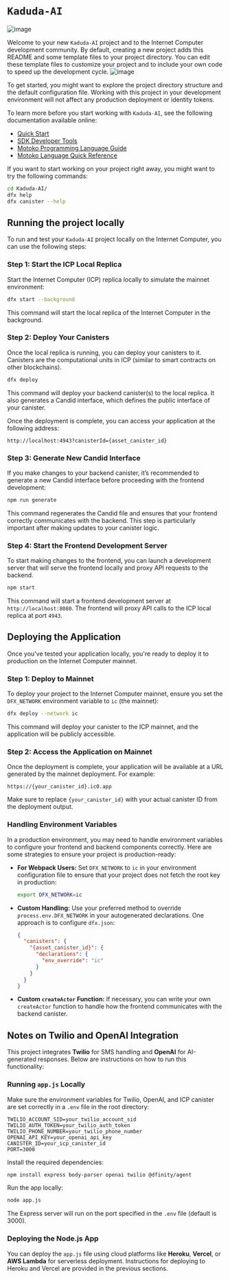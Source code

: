 # `Kaduda-AI`
![image](https://github.com/user-attachments/assets/017cc2c7-ab5e-439a-9a9e-3f0416e5c1c5)

Welcome to your new `Kaduda-AI` project and to the Internet Computer development community. By default, creating a new project adds this README and some template files to your project directory. You can edit these template files to customize your project and to include your own code to speed up the development cycle.
![image](https://github.com/user-attachments/assets/3bf3f9a4-42ce-4e80-b847-cc82f64e6192)

To get started, you might want to explore the project directory structure and the default configuration file. Working with this project in your development environment will not affect any production deployment or identity tokens.

To learn more before you start working with `Kaduda-AI`, see the following documentation available online:

- [Quick Start](https://internetcomputer.org/docs/current/developer-docs/setup/deploy-locally)
- [SDK Developer Tools](https://internetcomputer.org/docs/current/developer-docs/setup/install)
- [Motoko Programming Language Guide](https://internetcomputer.org/docs/current/motoko/main/motoko)
- [Motoko Language Quick Reference](https://internetcomputer.org/docs/current/motoko/main/language-manual)

If you want to start working on your project right away, you might want to try the following commands:

```bash
cd Kaduda-AI/
dfx help
dfx canister --help
```

## Running the project locally

To run and test your `Kaduda-AI` project locally on the Internet Computer, you can use the following steps:

### **Step 1: Start the ICP Local Replica**
Start the Internet Computer (ICP) replica locally to simulate the mainnet environment:

```bash
dfx start --background
```

This command will start the local replica of the Internet Computer in the background.

### **Step 2: Deploy Your Canisters**
Once the local replica is running, you can deploy your canisters to it. Canisters are the computational units in ICP (similar to smart contracts on other blockchains).

```bash
dfx deploy
```

This command will deploy your backend canister(s) to the local replica. It also generates a Candid interface, which defines the public interface of your canister.

Once the deployment is complete, you can access your application at the following address:
```
http://localhost:4943?canisterId={asset_canister_id}
```

### **Step 3: Generate New Candid Interface**
If you make changes to your backend canister, it’s recommended to generate a new Candid interface before proceeding with the frontend development:

```bash
npm run generate
```

This command regenerates the Candid file and ensures that your frontend correctly communicates with the backend. This step is particularly important after making updates to your canister logic.

### **Step 4: Start the Frontend Development Server**
To start making changes to the frontend, you can launch a development server that will serve the frontend locally and proxy API requests to the backend.

```bash
npm start
```

This command will start a frontend development server at `http://localhost:8080`. The frontend will proxy API calls to the ICP local replica at port `4943`.

## Deploying the Application

Once you've tested your application locally, you're ready to deploy it to production on the Internet Computer mainnet.

### **Step 1: Deploy to Mainnet**
To deploy your project to the Internet Computer mainnet, ensure you set the `DFX_NETWORK` environment variable to `ic` (the mainnet):

```bash
dfx deploy --network ic
```

This command will deploy your canister to the ICP mainnet, and the application will be publicly accessible.

### **Step 2: Access the Application on Mainnet**
Once the deployment is complete, your application will be available at a URL generated by the mainnet deployment. For example:
```
https://{your_canister_id}.ic0.app
```

Make sure to replace `{your_canister_id}` with your actual canister ID from the deployment output.

### **Handling Environment Variables**
In a production environment, you may need to handle environment variables to configure your frontend and backend components correctly. Here are some strategies to ensure your project is production-ready:

- **For Webpack Users:**
  Set `DFX_NETWORK` to `ic` in your environment configuration file to ensure that your project does not fetch the root key in production:

  ```bash
  export DFX_NETWORK=ic
  ```

- **Custom Handling:**
  Use your preferred method to override `process.env.DFX_NETWORK` in your autogenerated declarations. One approach is to configure `dfx.json`:

  ```json
  {
    "canisters": {
      "{asset_canister_id}": {
        "declarations": {
          "env_override": "ic"
        }
      }
    }
  }
  ```

- **Custom `createActor` Function:**
  If necessary, you can write your own `createActor` function to handle how the frontend communicates with the backend canister.

## Notes on Twilio and OpenAI Integration

This project integrates **Twilio** for SMS handling and **OpenAI** for AI-generated responses. Below are instructions on how to run this functionality:

### Running `app.js` Locally

Make sure the environment variables for Twilio, OpenAI, and ICP canister are set correctly in a `.env` file in the root directory:

```
TWILIO_ACCOUNT_SID=your_twilio_account_sid
TWILIO_AUTH_TOKEN=your_twilio_auth_token
TWILIO_PHONE_NUMBER=your_twilio_phone_number
OPENAI_API_KEY=your_openai_api_key
CANISTER_ID=your_icp_canister_id
PORT=3000
```

Install the required dependencies:

```bash
npm install express body-parser openai twilio @dfinity/agent
```

Run the app locally:

```bash
node app.js
```

The Express server will run on the port specified in the `.env` file (default is 3000).

### Deploying the Node.js App

You can deploy the `app.js` file using cloud platforms like **Heroku**, **Vercel**, or **AWS Lambda** for serverless deployment. Instructions for deploying to Heroku and Vercel are provided in the previous sections.
